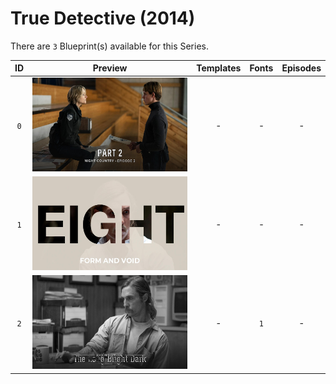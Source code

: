 # True Detective (2014)

There are `3` Blueprint(s) available for this Series.

| ID | Preview | Templates | Fonts | Episodes | 
| :---: | :---: | :---: | :---: | :---: |
| `0` | <img src="./0/preview0.jpg" height="150"> | - | - | - |
| `1` | <img src="./1/preview0.jpg" height="150"> | - | - | - |
| `2` | <img src="./2/preview0.jpg" height="150"> | - | `1` | - |